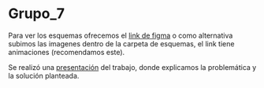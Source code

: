# Grupo_7

Para ver los esquemas ofrecemos el [link de figma](https://www.figma.com/proto/ztDfI0YQqjZ6CviSy24Jxl/Laboratorio-de-Software?type=design&node-id=0-1&t=bRLwStAl59l3Umno-0&scaling=min-zoom&page-id=0%3A1&starting-point-node-id=2%3A88&show-proto-sidebar=1) o como alternativa subimos las imagenes dentro de la carpeta de esquemas, el link tiene animaciones (recomendamos este).

Se realizó una [presentación](https://docs.google.com/presentation/d/1aPuL9qOByEvJzrAoggPHblculzqnKGBG3jO6nqkVnto/edit?usp=sharing) del trabajo, donde explicamos la problemática y la solución planteada.
